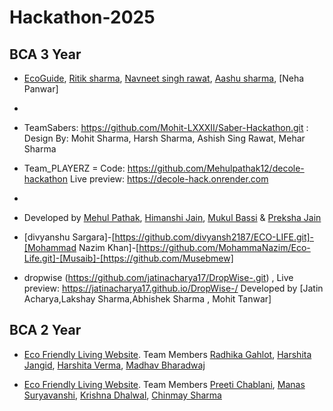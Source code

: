 # Hackathon-2025

## BCA 3 Year

- [EcoGuide](https://github.com/NavneetSinghRawat1/hackathon-1.git), [Ritik sharma](https://github.com/ritiksharmacodes/ritiksharmacodes), [Navneet singh rawat](https://github.com/NavneetSinghRawat1), [Aashu sharma](https://github.com/AshuSharma2030), [Neha Panwar]
- 
- TeamSabers: https://github.com/Mohit-LXXXII/Saber-Hackathon.git : Design By: Mohit Sharma, Harsh Sharma, Ashish Sing Rawat, Mehar Sharma 

- Team_PLAYERZ = Code: https://github.com/Mehulpathak12/decole-hackathon Live preview: https://decole-hack.onrender.com
-  
-  Developed by [Mehul Pathak](https://github.com/Mehulpathak12), [Himanshi Jain](https://github.com/devbyhimanshi), [Mukul Bassi](https://github.com/mukul007d-cole) & [Preksha Jain](https://github.com/preksha1178)

- [divyanshu Sargara]-[https://github.com/divyansh2187/ECO-LIFE.git]-[Mohammad Nazim Khan]-[https://github.com/MohammaNazim/Eco-Life.git]-[Musaib]-[https://github.com/Musebmew]
-   dropwise (https://github.com/jatinacharya17/DropWise-.git) , Live preview: https://jatinacharya17.github.io/DropWise-/ Developed by [Jatin Acharya,Lakshay Sharma,Abhishek Sharma , Mohit Tanwar] 

## BCA 2 Year

- [Eco Friendly Living Website](https://github.com/Harshita-jangid/Hackathon-Project.git). Team Members [Radhika Gahlot](https://github.com/RadhikaGahlot24), [Harshita Jangid](https://github.com/Harshita-jangid), [Harshita Verma](https://github.com/Harshitaverma21), [Madhav Bharadwaj](https://github.com/Madhav-Bharadwaj23)

- [Eco Friendly Living Website](https://github.com/preetichablani/green-living-portal.git). Team Members [Preeti Chablani](https://github.com/preetichablani), [Manas Suryavanshi](https://github.com/krieger-geist), [Krishna Dhalwal](https://github.com/Krishna-416/Green--living), [Chinmay Sharma](https://github.com/chinmay-sharma9090)


